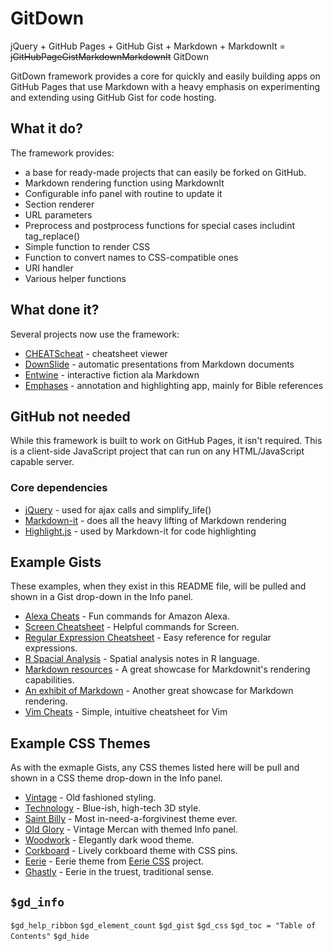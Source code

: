# GitDown
jQuery + GitHub Pages + GitHub Gist + Markdown + MarkdownIt =  
~~jGitHubPageGistMarkdownMarkdownIt~~ GitDown

GitDown framework provides a core for quickly and easily building apps on GitHub Pages that use Markdown with a heavy emphasis on experimenting and extending using GitHub Gist for code hosting.

## What it do?
The framework provides:
- a base for ready-made projects that can easily be forked on GitHub.
- Markdown rendering function using MarkdownIt
- Configurable info panel with routine to update it
- Section renderer
- URL parameters
- Preprocess and postprocess functions for special cases includint tag_replace()
- Simple function to render CSS
- Function to convert names to CSS-compatible ones
- URI handler
- Various helper functions

## What done it?
Several projects now use the framework:
- [CHEATScheat](https://ugotsta.github.io/cheats/) - cheatsheet viewer
- [DownSlide](https://ugotsta.github.io/downslide/) - automatic presentations from Markdown documents
- [Entwine](https://ugotsta.github.io/entwine/) - interactive fiction ala Markdown
- [Emphases](https://ugotsta.github.io/emphases/) - annotation and highlighting app, mainly for Bible references

## GitHub not needed
While this framework is built to work on GitHub Pages, it isn't required. This is a client-side JavaScript project that can run on any HTML/JavaScript capable server.

### Core dependencies
- [jQuery](https://jquery.com/) - used for ajax calls and simplify_life()
- [Markdown-it](https://markdown-it.github.io/) - does all the heavy lifting of Markdown rendering
- [Highlight.js](https://highlightjs.org/) - used by Markdown-it for code highlighting

## Example Gists
These examples, when they exist in this README file, will be pulled and shown in a Gist drop-down in the Info panel.
- [Alexa Cheats](?gist=2a06603706fd7c2eb5c93f34ed316354) - Fun commands for Amazon Alexa.
- [Screen Cheatsheet](?gist=af918e1618682638aa82) - Helpful commands for Screen.
- [Regular Expression Cheatsheet](?gist=3893f6ac9447f7ee27fe) - Easy reference for regular expressions.
- [R Spacial Analysis](?gist=fc661f26ef51eae6377b) - Spatial analysis notes in R language.
- [Markdown resources](?gist=eba62d45c82d0767a5a0) - A great showcase for Markdownit's rendering capabilities.
- [An exhibit of Markdown](?gist=deb74713e6aff8fdfce2) - Another great showcase for Markdown rendering.
- [Vim Cheats](?gist=c002acb756d5cf09b1ad98494a81baa3) - Simple, intuitive cheatsheet for Vim

## Example CSS Themes
As with the exmaple Gists, any CSS themes listed here will be pull and shown in a CSS theme drop-down in the Info panel.
- [Vintage](?css=686ce03846004fd858579392ca0db2c1) - Old fashioned styling.
- [Technology](?css=adc373c2d5a5d2b07821686e93a9630b) - Blue-ish, high-tech 3D style.
- [Saint Billy](?css=76c39d26b1b44e07bd7a783311caded8) - Most in-need-a-forgivinest theme ever.
- [Old Glory](?css=43bff1c9c6ae8a829f67bd707ee8f142) - Vintage Mercan with themed Info panel.
- [Woodwork](?css=c604615983fc6cdd5ebdbdd053800298) - Elegantly dark wood theme.
- [Corkboard](?css=ada930f9dae1d0a8d95f41cb7a56d658) - Lively corkboard theme with CSS pins.
- [Eerie](?css=7ac556b27c2cd34b00aa59e0d3621dea) - Eerie theme from [Eerie CSS](https://ugotsta.github.io/eerie-css/) project.
- [Ghastly](?css=d1a6d5621b883bf6af886855d853d502) - Eerie in the truest, traditional sense.

## `$gd_info`
`$gd_help_ribbon`
`$gd_element_count`
`$gd_gist`
`$gd_css`
`$gd_toc = "Table of Contents"`
`$gd_hide`
